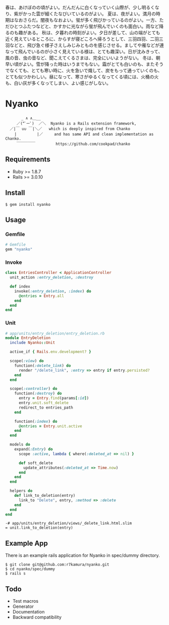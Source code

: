 春は、あけぼのの頃がよい。だんだんに白くなっていく山際が、少し明るくなり、紫がかった雲が細くたなびいているのがよい。
夏は、夜がよい。満月の時期はなおさらだ。闇夜もなおよい。蛍が多く飛びかっているのがよい。一方、ただひとつふたつなどと、かすかに光ながら蛍が飛んでいくのも面白い。雨など降るのも趣がある。
秋は、夕暮れの時刻がよい。夕日が差して、山の端がとても近く見えているところに、からすが寝どころへ帰ろうとして、三羽四羽、二羽三羽などと、飛び急ぐ様子さえしみじみとものを感じさせる。ましてや雁などが連なって飛んでいるのが小さく見えている様は、とても趣深い。日が沈みきって、風の音、虫の音など、聞こえてくるさまは、完全にいいようがない。
冬は、朝早い頃がよい。雪が降った時はいうまでもない。霜がとても白いのも、またそうでなくても、とても寒い時に、火を急いで熾して、炭をもって通っていくのも、とても似つかわしい。昼になって、寒さがゆるくなってくる頃には、火桶の火も、白い灰が多くなってしまい、よい感じがしない。

# Nyanko
```
       _ ∧ ∧＿__
     ／(*ﾟーﾟ)  ／＼  Nyanko is a Rails extension framework,
  ／|￣ ∪∪ ￣|＼／   which is deeply inspired from Chanko
    |         |／     and has same API and clean implementation as Chanko.
     ￣￣￣￣￣         https://github.com/cookpad/chanko
```


## Requirements
* Ruby >= 1.8.7
* Rails >= 3.0.10


## Install
```
$ gem install nyanko
```


## Usage

### Gemfile
```ruby
# Gemfile
gem "nyanko"
```

### Invoke
```ruby
class EntriesController < ApplicationController
  unit_action :entry_deletion, :destroy

  def index
    invoke(:entry_deletion, :index) do
      @entries = Entry.all
    end
  end
end
```

### Unit
```ruby
# app/units/entry_deletion/entry_deletion.rb
module EntryDeletion
  include Nyanko::Unit

  active_if { Rails.env.development? }

  scope(:view) do
    function(:delete_link) do
      render "/delete_link", :entry => entry if entry.persisted?
    end
  end

  scope(:controller) do
    function(:destroy) do
      entry = Entry.find(params[:id])
      entry.unit.soft_delete
      redirect_to entries_path
    end

    function(:index) do
      @entries = Entry.unit.active
    end
  end

  models do
    expand(:Entry) do
      scope :active, lambda { where(:deleted_at => nil) }

      def soft_delete
        update_attributes(:deleted_at => Time.now)
      end
    end
  end

  helpers do
    def link_to_deletion(entry)
      link_to "Delete", entry, :method => :delete
    end
  end
end
```

```
-# app/units/entry_deletion/views/_delete_link.html.slim
= unit.link_to_deletion(entry)
```


## Example App
There is an example rails application for Nyanko in spec/dummy directory.

```
$ git clone git@github.com:r7kamura/nyanko.git
$ cd nyanko/spec/dummy
$ rails s
```


## Todo
* Test macros
* Generator
* Documentation
* Backward compatibility
